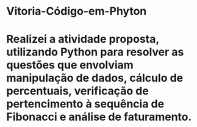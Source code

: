 # Vitoria-Código-em-Phyton

# Realizei a atividade proposta, utilizando Python para resolver as questões que envolviam manipulação de dados,  cálculo de percentuais, verificação de pertencimento à sequência de Fibonacci e análise de faturamento.